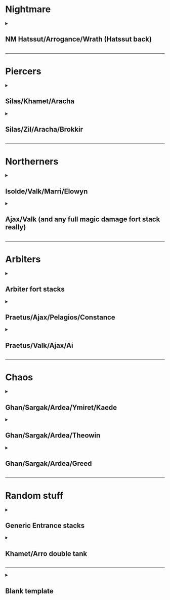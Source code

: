 # Nightmare

<details>
    
<summary><h2> NM Hatssut/Arrogance/Wrath (Hatssut back)</h2> </summary> 

## Team Layout

![image](https://github.com/Pink-Peanuts/wor-stuff/assets/144652551/8795e52c-a36c-400e-9036-18860c0aae16)

## Affiliation order

![image](https://github.com/Pink-Peanuts/wor-stuff/assets/144652551/89311202-875b-4617-a7fa-90aa4d452c6e)



## Timings

*10 cost* -> Epic Tank **Back slot**

*10 cost* -> Rare tanks x2 **Middle slot**

*6 cost* -> Boom bugs x2 **Front slot**

*5 Cost* -> Epic Tank **Back slot**

*6 cost* -> Axe men **First slot**

*6 cost* -> Axe men **First slot**

At this point it should be done already, but if you need to send in dogs, you probably lost, and best to send them out as soon as you can 

</details>

------------------------------------------------------------------------------------------------------------


# Piercers 

<details>


<summary><h2> Silas/Khamet/Aracha </h2></summary> 

## Team Layout

![image](https://github.com/Pink-Peanuts/wor-stuff/assets/144652551/3aed82e6-43f2-4047-b584-dc103c1a3038)


## Affiliation order

![image](https://github.com/Pink-Peanuts/wor-stuff/assets/144652551/4ee9f8f1-5f16-4354-8428-3add5113e2d6)


## Timings

*When all ults are up* -> Fat fighter/tank/whatever can survive to trigger ults **Front slot**

*Khamet 7-8 left on ult* ->  Dagger girls x2 **Front slot**

*Dagger girls at tank* -> Epic dogs x1 **Front slot**

You should have won, if you didn't, the path should be clear, if not, you can probably just send lego flyers through, or any number of approaches.

**Plan ahead, take what you might need to get through, Aracha at the very least should be dead**

</details>



<details>

<summary> <h2>Silas/Zil/Aracha/Brokkir</h2> </summary> 
<br>

## Team Layout

![image](https://github.com/Pink-Peanuts/wor-stuff/assets/144652551/063b6f87-d5b3-4321-9bdd-ea3bd7767b6d)


## Affiliation order

![image](https://github.com/Pink-Peanuts/wor-stuff/assets/144652551/a779a452-34b3-4c14-bcc8-005cad9f49d9)


## Timings

*ASAP* -> Necro (What I used, probably better options, so they survive for sure to trigger zili ult) **Front slot**

*2:23 left* -> Rare tank x2 **Back slot**

*10 cost* -> Epic dog x2 **Front slot**

At this point it was done. **BUT**, if for any reason this was not enough, you should still have a necro, lego flyers, and rare dogs. Try to slip in between ults with lego flyers to take out another DPS, and then go for a necro + dog swarm I guess

</details>

------------------------------------------------------------------------------------------------------------

# Northerners 

<details>

<summary><h2>Isolde/Valk/Marri/Elowyn</h2></summary> 
<br>

## Team Layout

![image](https://github.com/Pink-Peanuts/wor-stuff/assets/144652551/a677d407-434c-4bef-8c14-0bfb6b3904df)


## Affiliation order

![image](https://github.com/Pink-Peanuts/wor-stuff/assets/144652551/b2a60950-c265-4a05-a42c-6a91017112d1)


## Timings

*10 cost* -> Maw **Back slot**

*10 cost* -> Lego fighter **Back slot**

*6 Cost* -> Lego fighter**Front slot**

⚠️Evaluate carefully here, the safest option is probably to go with healer first, but fighter stack can work if your Maw is high enough BP. Maybe 2 healers is better instead of one and then axe. ⚠️

*3 cost* -> Healer **Front slot**

*6 cost* -> Axe men **Front slot**

*3 cost* -> Healer **Front slot**

⚠️If coast is almost clear, send in dogs, otherwise you may want to send in axe men first, and rush dogs as soon as you can ⚠️

*10 cost* -> Double dogs **Front slot**

</details>




<details>

<summary><h2>Ajax/Valk (and any full magic damage fort stack really)</h2> </summary> 
<br>

## Team Layout

![image](https://github.com/Pink-Peanuts/wor-stuff/assets/144652551/180471ae-5593-4a70-b47f-b3d251ce27ac)

## Affiliation order

Epic flyers first, lego second, the rest legitimately doesn't matter. C.f the above Khamet/Arro defence

## Timings

*10 cost* -> Mage Tank **Back slot**

🕐The exact time of the line below varies, you want the lego flyers to arrive after all the ults, lego flyers take roughly 30 seconds to arrive from the middle slot

*2:13 left* -> Lego Flyer x2 **Middle slot**

*10 cost* -> Dagger girlsx2 **Front slot**

❔ Kind of depends on who is alive, epic flyers worked for me here, but if it's a different mage than Ajax, units other than epic flyers might be the better option.

*10 cost* -> Epic flyers **Front slot**

</details>


------------------------------------------------------------------------------------------------------------


# Arbiters

<details>

<summary><h2>Arbiter fort stacks</h2></summary> 
<br>

## Team Layout

![image](https://github.com/Pink-Peanuts/wor-stuff/assets/144652551/5dc463cf-8651-407a-806d-f8994b01b457)


## Affiliation order

![image](https://github.com/Pink-Peanuts/wor-stuff/assets/144652551/ad33e902-fb4f-4be2-9fb2-586c34460501)


## Timings

*At start* -> Mage tank **Front slot**

*10 cost* -> Mage tank **Back slot**

*10 cost* -> Bombs x2 **Back slot**

*6 cost* -> Spiders x2 **Front slot**

Send in flyers, win.

</details>

<details>

<summary><h2>Praetus/Ajax/Pelagios/Constance</h2></summary> 
<br>

#### Team Layout

![image](https://github.com/user-attachments/assets/531694f7-c680-4359-b01f-dd14e3d9cc4a)


#### Affiliation order

![image](https://github.com/user-attachments/assets/4bcb3093-9308-409e-9bad-ee46e72957f8)


#### Timings

*10 cost* -> Pharaoh **Back slot**

*10 left on praetus ult* -> Maw **Back slot**

*5 cost* -> Fool **Front slot**

*1:38 left* -> Fool **Front slot**

*10 cost* -> Lego flyer x2 **Front slot**

Send in dogs and all whenever

</details>

<details>

<summary><h2>Praetus/Valk/Ajax/Ai</h2></summary> 

#### Team Layout

![image](https://github.com/user-attachments/assets/2f76fb96-08e2-474a-b622-5614cce32800)

#### Affiliation order

![image](https://github.com/user-attachments/assets/b11aeef8-558e-4244-a288-e5b000366238)

#### Timings

*10 cost* -> Fool **Back slot**

*7 cost* -> Archer **Back slot**

*9 cost* -> Maw **Front slot**

*5 cost* -> Lego flyer **Front slot**

*5 cost* -> Archer **Front slot**

*7 cost* -> Lego flyer **Front slot**

*5 cost* -> Fool **Front slot**

*8 cost* -> Dogs **Front slot**

*6 cost* -> Dogs **Front slot**

</details>

------------------------------------------------------------------------------------------------------------


# Chaos


<details>

<summary><h2>Ghan/Sargak/Ardea/Ymiret/Kaede</h2></summary> 
<br>

#### Team Layout

![image](https://github.com/user-attachments/assets/80d53df3-b990-4a12-aad7-747eb3219594)


#### Affiliation order

![image](https://github.com/user-attachments/assets/c64fe585-9167-45a9-b20c-ef3675de9eb7)


#### Timings

*6 cost* -> Axe men **Front slot**

*Ghan ult done* -> Fool **Back slot**

*6 cost* -> Knight **Front slot**

*9 cost* -> Lego flyer **Front slot**

*5 cost* -> Lego flyer **Front slot**

Spam whatever is left for the win

Cleanup crew could be archers possibly instead of rare fliers

</details>


<details>

<summary><h2>Ghan/Sargak/Ardea/Theowin</h2></summary> 

#### Team Layout

![image](https://github.com/user-attachments/assets/8b819f7c-e10a-411d-baa6-e4cde4d14dbe)

#### Affiliation order

![image](https://github.com/user-attachments/assets/cdf49262-3e96-4c51-b94c-ace684ee3d00)

#### Timings

*10 cost* -> Fool **Back slot**

*6 1/2 cost* -> Healer **Back slot**

*9 cost* -> Maw **Front slot**

*4 cost* -> Healer **Front slot**

*5 1/2 cost* -> Fool **Front slot**

*4 cost* -> Rare flyers **Front slot**

*8 left on sargak ult* -> Archers x2 **Front slot**

*3 cost* -> Rare flyers **Front slot**

</details>

<details>

<summary><h2>Ghan/Sargak/Ardea/Greed</h2></summary> 

#### Team Layout

![image](https://github.com/user-attachments/assets/79ae7274-6e96-4a7a-b9ff-5918e2cede2f)

#### Affiliation order

![image](https://github.com/user-attachments/assets/3ada22ef-bf51-40e3-963e-4b0173047c53)

#### Timings

*9 1/2 cost* -> Healer **Back slot**

*8 1/2 cost* -> Fool **Back slot**

*9 cost* -> Maw **Front slot**

*4 cost* -> Healer **Back slot**

*8 left on sargak ult* -> Fool **Front slot**

*7 1/2 cost* -> Archer **Front slot**

*8 cost* -> Archer **Front slot**

*3 cost* -> Rare flyers **Front slot**

*3 cost* -> Rare flyers **Front slot**

</details>

------------------------------------------------------------------------------------------------------------


# Random stuff

<details>
    
<summary><h2>Generic Entrance stacks </h2></summary>

⚠️This is one that is somewhat BP dependant, it can work great, just as it can fail if used in the wrong situation. Use on teams that will become terrible once the ults start popping, but avoid on teams with a BP that is too high compared to yours ⚠️

**I would only ever recommend using this one if you are confident in what you are doing, and have tested it in a few friendly faceoffs to understand the general idea** 

## Team Layout

![image](https://github.com/Pink-Peanuts/wor-stuff/assets/144652551/60ec1a3a-f291-4fbd-9508-fcf6d0f8f931)


## Affiliation order

![image](https://github.com/Pink-Peanuts/wor-stuff/assets/144652551/6e8db0aa-af2a-47a4-8732-a2ed31eda924)


Last two aren't that important, and can be swapped around based on what you need after the first tank/passive/ult has been forced.

## Timings

*IN THE FIRST HALF SECOND OF THE GAME* -> Rare fighter x2 **Front slot**

⚠️**Seriously, the second the game starts, you should be spamming to pause the game, get your mouse ready to hover a unit, unpause, immediately click on the unit, and drop a double stack of these fighters before the cost can even get to 7 1/4. THE ENTIRE PREMISE hinges on them reaching and killing the tank before the ults start raining down ⚠️

⚠️The timings here are more indicative than anything else. You need to apply some judgement here for the rest. Is a silas ult still up and it will hit your melees? Tempo a bit. Is praetus ult up soon? Tempo a bit. Stuff like that. This can't be exactly defined, unless I start listing them all, and for this strat I don't think it's worth it to do that. ⚠️

*9 cost* -> Dagger girls **Front slot**

*6 cost* -> Axe men **Front slot**

At this point, you should be past the first tank, or burned enough of their passives/ults/revives that you're in the clear.

Either send in another fighter stack if you need that tank dead, or mages to clear up a clumped formation, or flyers to get over and kill the backline valk before next ult... Honestly at this point the world is your oyster, and you should be in the clear.

</details>

<details>

<summary><h2>Khamet/Arro double tank </h2></summary> 
<br>

## Team Layout

![image](https://github.com/Pink-Peanuts/wor-stuff/assets/144652551/7bbc89aa-46c2-4ae6-ab25-fc13d83b8200)


## Affiliation order

![image](https://github.com/Pink-Peanuts/wor-stuff/assets/144652551/bf2047ee-a547-453a-8d80-8e1787fcfcf8)


## Timings

*10 cost* -> Rare dogs **Front slot**

*10 cost* -> Lego flyers x2 **Front slot**

*1:48 left* -> Rare dogs **Back slot**

*1:29 left* -> Epic flyers x2 **Front slot**

</details>


------------------------------------------------------------------------------------------------------------

<details>

<summary><h2>Blank template</h2></summary> 

#### Team Layout

#### Affiliation order

#### Timings

** -> ** **

** -> ** **

** -> ** **

** -> ** **

** -> ** **

** -> ** **

** -> ** **

</details>

    
